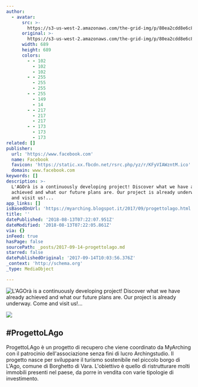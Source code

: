 ```yaml
---
author:
  - avatar:
      src: >-
        https://s3-us-west-2.amazonaws.com/the-grid-img/p/80ea2cdd8e6c8e9c33a3dfcf9c0e511a1b364061.jpg
      original: >-
        https://s3-us-west-2.amazonaws.com/the-grid-img/p/80ea2cdd8e6c8e9c33a3dfcf9c0e511a1b364061.jpg
      width: 689
      height: 689
      colors:
        - - 102
          - 102
          - 102
        - - 255
          - 255
          - 255
        - - 255
          - 149
          - 14
        - - 217
          - 217
          - 217
        - - 173
          - 173
          - 173
related: []
publisher:
  url: 'https://www.facebook.com'
  name: Facebook
  favicon: 'https://static.xx.fbcdn.net/rsrc.php/yz/r/KFyVIAWzntM.ico'
  domain: www.facebook.com
keywords: []
description: >-
  L'AGOrà is a continuously developing project! Discover what we have already
  achieved and what our future plans are. Our project is already underway. Come
  and visit us!...
app_links: []
isBasedOnUrl: 'https://myarching.blogspot.it/2017/09/progettolago.html'
title: ''
datePublished: '2018-08-13T07:22:07.951Z'
dateModified: '2018-08-13T07:22:05.861Z'
via: {}
inFeed: true
hasPage: false
sourcePath: _posts/2017-09-14-progettolago.md
starred: false
datePublishedOriginal: '2017-09-14T10:03:56.376Z'
_context: 'http://schema.org'
_type: MediaObject

---
```

![L'AGOrà is a continuously developing project! Discover what we have already achieved and what our future plans are. Our project is already underway. Come and visit us!...](https://imgflo.herokuapp.com/graph/2b2431f8e7ba7b0/f95bd43e6af417e77653f983498784fb/noop.jpg?input=https%3A%2F%2Fscontent-iad3-1.xx.fbcdn.net%2Fv%2Ft1.0-9%2F35049806_148146196050229_4347687096140431360_o.jpg%3F_nc_cat%3D0%26oh%3D68799749467f60ec3ff71f1a1bcc732f%26oe%3D5BAF5E3F)

<article style=""><img src="https://s3-us-west-2.amazonaws.com/the-grid-img/p/61a206e9550f3b59349d020c29bcd705a576ea3f.jpg" /><h1>#ProgettoLAgo</h1><p>ProgettoLAgo è un progetto di recupero che viene coordinato da MyArching con il patrocinio dell'associazione senza fini di lucro Archingstudio. Il progetto nasce per sviluppare il turismo sostenibile nel piccolo borgo di L'Ago, comune di Borghetto di Vara. L'obiettivo è quello di ristrutturare molti immobili presenti nel paese, da porre in vendita con varie tipologie di investimento. </p></article>